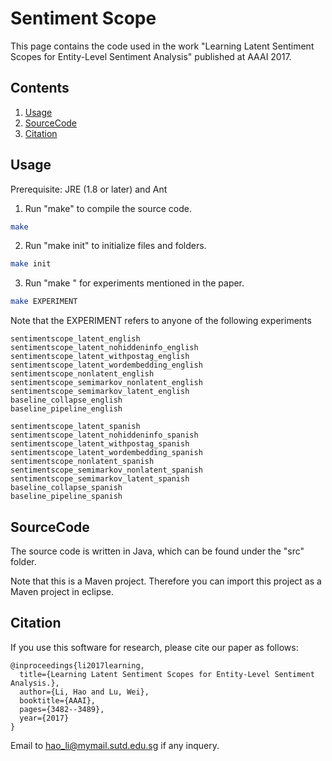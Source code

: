 # Sentiment Scope

This page contains the code used in the work "Learning Latent Sentiment Scopes for Entity-Level Sentiment Analysis" published at AAAI 2017.

## Contents
1. [Usage](#usage)
2. [SourceCode](#sourcecode)
3. [Citation](#citation)


## Usage

Prerequisite: JRE (1.8 or later) and Ant

1. Run "make" to compile the source code.
```sh
make
```

2. Run "make init" to initialize files and folders.
```sh
make init
```

3. Run "make <experiment>" for experiments mentioned in the paper.
```sh
make EXPERIMENT
```

Note that the EXPERIMENT refers to anyone of the following experiments


```
sentimentscope_latent_english
sentimentscope_latent_nohiddeninfo_english
sentimentscope_latent_withpostag_english
sentimentscope_latent_wordembedding_english
sentimentscope_nonlatent_english
sentimentscope_semimarkov_nonlatent_english
sentimentscope_semimarkov_latent_english
baseline_collapse_english
baseline_pipeline_english

sentimentscope_latent_spanish
sentimentscope_latent_nohiddeninfo_spanish
sentimentscope_latent_withpostag_spanish
sentimentscope_latent_wordembedding_spanish
sentimentscope_nonlatent_spanish
sentimentscope_semimarkov_nonlatent_spanish
sentimentscope_semimarkov_latent_spanish
baseline_collapse_spanish
baseline_pipeline_spanish
```

## SourceCode

The source code is written in Java, which can be found under the "src" folder.

Note that this is a Maven project. Therefore you can import this project as a Maven project in eclipse.


## Citation
If you use this software for research, please cite our paper as follows:

```
@inproceedings{li2017learning,
  title={Learning Latent Sentiment Scopes for Entity-Level Sentiment Analysis.},
  author={Li, Hao and Lu, Wei},
  booktitle={AAAI},
  pages={3482--3489},
  year={2017}
}
```


Email to hao_li@mymail.sutd.edu.sg if any inquery.
